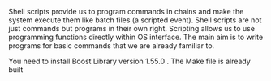 Shell scripts provide us to program commands in chains and make the system execute them like batch files (a scripted event). 
Shell scripts are not just commands but programs in their own right. Scripting allows us to use programming functions directly within OS interface. 
The main aim is to write programs for basic commands that we are already familiar to. 

You need to install Boost Library version 1.55.0 .
The Make file is already built